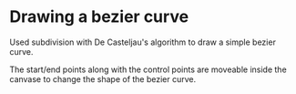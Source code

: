 # Drawing a bezier curve

Used subdivision with De Casteljau's algorithm to draw a simple bezier curve. 

The start/end points along with the control points are moveable inside the canvase to change the shape of the bezier curve. 
